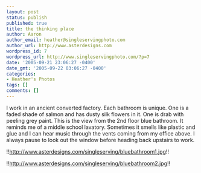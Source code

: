 ```yaml
---
layout: post
status: publish
published: true
title: the thinking place
author: Aaron
author_email: heather@singleservingphoto.com
author_url: http://www.asterdesigns.com
wordpress_id: 7
wordpress_url: http://www.singleservingphoto.com/?p=7
date: '2005-09-21 23:06:27 -0400'
date_gmt: '2005-09-22 03:06:27 -0400'
categories:
- Heather's Photos
tags: []
comments: []
---
```

I work in an ancient converted factory. Each bathroom is unique. One is
a faded shade of salmon and has dusty silk flowers in it. One is drab
with peeling grey paint. This is the view from the 2nd floor blue
bathroom. It reminds me of a middle school lavatory. Sometimes it smells
like plastic and glue and I can hear music through the vents coming from
my office above. I always pause to look out the window before heading
back upstairs to work.

!!http://www.asterdesigns.com/singleserving/bluebathroom1.jpg!!

!!http://www.asterdesigns.com/singleserving/bluebathroom2.jpg!!
